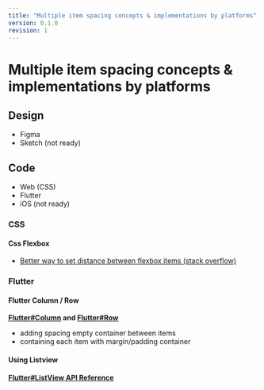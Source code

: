 ```yaml
---
title: "Multiple item spacing concepts & implementations by platforms"
version: 0.1.0
revision: 1
---
```


# Multiple item spacing concepts & implementations by platforms

## Design

- Figma
- Sketch (not ready)

## Code

- Web (CSS)
- Flutter
- iOS (not ready)

### CSS

#### Css Flexbox

- [Better way to set distance between flexbox items
  (stack overflow)](https://stackoverflow.com/a/27563449/5463235)

### Flutter

#### Flutter Column / Row

**[Flutter#Column](https://api.flutter.dev/flutter/widgets/Column-class.html) and [Flutter#Row](https://api.flutter.dev/flutter/widgets/Row-class.html)**

- adding spacing empty container between items
- containing each item with margin/padding container

#### Using Listview

**[Flutter#ListView API Reference](https://api.flutter.dev/flutter/widgets/ListView-class.html)**
